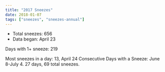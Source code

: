 ```yaml
---
title: "2017 Sneezes"
date: 2018-01-07
tags: ["sneezes", "sneezes-annual"]
---
```


- Total sneezes: 656
- Data began: April 23

<!--more-->

Days with 1+ sneeze: 219

Most sneezes in a day: 13, April 24
Consecutive Days with a Sneeze: June 8-July 4. 27 days, 69 total sneezes.
